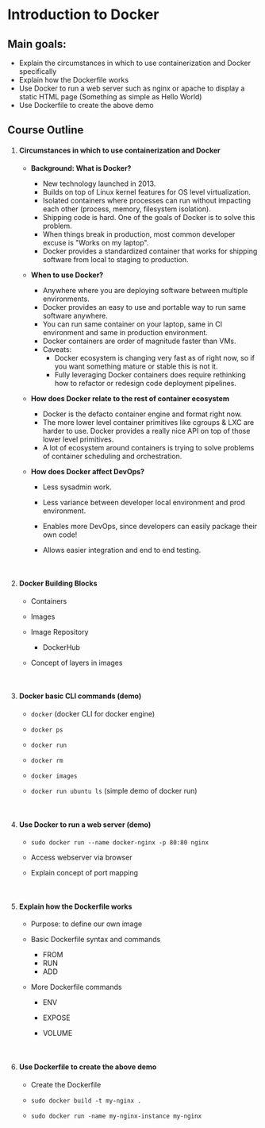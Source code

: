 # Introduction to Docker

## Main goals:

- Explain the circumstances in which to use containerization and Docker specifically
- Explain how the Dockerfile works
- Use Docker to run a web server such as nginx or apache to display a static HTML page (Something as simple as Hello World)
- Use Dockerfile to create the above demo



## Course Outline

1. #### Circumstances in which to use containerization and Docker

   - **Background: What is Docker?**

     - New technology launched in 2013.
     - Builds on top of Linux kernel features for OS level virtualization.
     - Isolated containers where processes can run without impacting each other (process, memory, filesystem isolation).
     - Shipping code is hard. One of the goals of Docker is to solve this problem.
     - When things break in production, most common developer excuse is "Works on my laptop".
     - Docker provides a standardized container that works for shipping software from local to staging to production.
       ​

   - **When to use Docker?**

     - Anywhere where you are deploying software between multiple environments.
     - Docker provides an easy to use and portable way to run same software anywhere.
     - You can run same container on your laptop, same in CI environment and same in production environment.
     - Docker containers are order of magnitude faster than VMs.
     - Caveats:
       - Docker ecosystem is changing very fast as of right now, so if you want something mature or stable this is not it.
       - Fully leveraging Docker containers does require rethinking how to refactor or redesign code deployment pipelines.
         ​

   - **How does Docker relate to the rest of container ecosystem**

     - Docker is the defacto container engine and format right now.
     - The more lower level container primitives like cgroups & LXC are harder to use. Docker provides a really nice API on top of those lower level primitives.
     - A lot of ecosystem around containers is trying to solve problems of container scheduling and orchestration.
       ​

   - **How does Docker affect DevOps?**

     - Less sysadmin work.

     - Less variance between developer local environment and prod environment.

     - Enables more DevOps, since developers can easily package their own code!

     - Allows easier integration and end to end testing.

       ​

2. #### Docker Building Blocks

   - Containers

   - Images

   - Image Repository

     - DockerHub

   - Concept of layers in images

     ​

3. #### Docker basic CLI commands (demo)

   - `docker` (docker CLI for docker engine)

   - `docker ps`

   - `docker run`

   - `docker rm`

   - `docker images`

   - `docker run ubuntu ls`  (simple demo of docker run)

     ​

4. #### Use Docker to run a web server (demo)

   - `sudo docker run --name docker-nginx -p 80:80 nginx`

   - Access webserver via browser

   - Explain concept of port mapping

     ​

5. #### Explain how the Dockerfile works

   - Purpose: to define our own image

   - Basic Dockerfile syntax and commands

     - FROM
     - RUN
     - ADD

   - More Dockerfile commands

     - ENV

     - EXPOSE

     - VOLUME

       ​

6. #### Use Dockerfile to create the above demo

   - Create the Dockerfile


   - `sudo docker build -t my-nginx .`
   - `sudo docker run -name my-nginx-instance my-nginx`

   ​